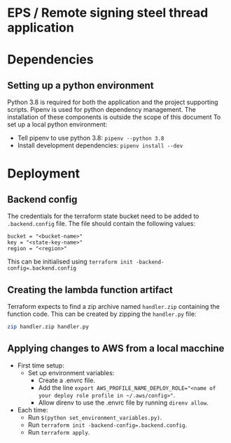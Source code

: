 # EPS / Remote signing steel thread application

# Dependencies

## Setting up a python environment
Python 3.8 is required for both the application and the project supporting scripts. Pipenv is used for python dependency management. The installation of these components is outside the scope of this document
To set up a local python environment:
* Tell pipenv to use python 3.8: `pipenv --python 3.8`
* Install development dependencies: `pipenv install --dev`

# Deployment

## Backend config
The credentials for the terraform state bucket need to be added to `.backend.config` file. The file should contain the following values:
```
bucket = "<bucket-name>"
key = "<state-key-name>"
region = "<region>"
```
This can be initialised using `terraform init -backend-config=.backend.config`

## Creating the lambda function artifact
Terraform expects to find a zip archive named `handler.zip` containing the function code. This can be created by zipping the `handler.py` file:
```bash
zip handler.zip handler.py
```

## Applying changes to AWS from a local macchine
* First time setup:
    * Set up environment variables:
        * Create a .envrc file.
        * Add the line `export AWS_PROFILE_NAME_DEPLOY_ROLE="<name of your deploy role profile in ~/.aws/config>"`.
        * Allow direnv to use the .envrc file by running `direnv allow`.
* Each time:
    * Run `$(python set_environment_variables.py)`.
    * Run `terraform init -backend-config=.backend.config`.
    * Run `terraform apply`.
